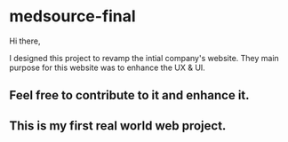 # medsource-final

Hi there,

I designed this project to revamp the intial company's website. They main purpose for this website was to enhance the UX & UI.


## Feel free to contribute to it and enhance it.

## This is my first real world web project.

